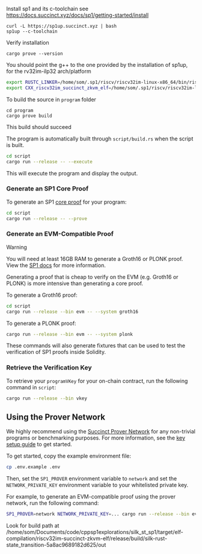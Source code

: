 
Install sp1 and its c-toolchain
see https://docs.succinct.xyz/docs/sp1/getting-started/install
```
curl -L https://sp1up.succinct.xyz | bash
sp1up --c-toolchain
```

Verify installation
```
cargo prove --version
```

You should point the g++ to the one provided by the installation of sp1up, for the rv32im-ilp32 arch/platform
```sh
export RUSTC_LINKER=/home/som/.sp1/riscv/riscv32im-linux-x86_64/bin/riscv32-unknown-elf-ld 
export CXX_riscv32im_succinct_zkvm_elf=/home/som/.sp1/riscv/riscv32im-linux-x86_64/bin/riscv32-unknown-elf-g++ 
```

To build the source in `program` folder
```
cd program
cargo prove build
```
This build should succeed

The program is automatically built through `script/build.rs` when the script is built.

```sh
cd script
cargo run --release -- --execute
```

This will execute the program and display the output.

### Generate an SP1 Core Proof

To generate an SP1 [core proof](https://docs.succinct.xyz/docs/sp1/generating-proofs/proof-types#core-default) for your program:

```sh
cd script
cargo run --release -- --prove
```

### Generate an EVM-Compatible Proof

> [!WARNING]
> You will need at least 16GB RAM to generate a Groth16 or PLONK proof. View the [SP1 docs](https://docs.succinct.xyz/docs/sp1/getting-started/hardware-requirements#local-proving) for more information.

Generating a proof that is cheap to verify on the EVM (e.g. Groth16 or PLONK) is more intensive than generating a core proof.

To generate a Groth16 proof:

```sh
cd script
cargo run --release --bin evm -- --system groth16
```

To generate a PLONK proof:

```sh
cargo run --release --bin evm -- --system plonk
```

These commands will also generate fixtures that can be used to test the verification of SP1 proofs
inside Solidity.

### Retrieve the Verification Key

To retrieve your `programVKey` for your on-chain contract, run the following command in `script`:

```sh
cargo run --release --bin vkey
```

## Using the Prover Network

We highly recommend using the [Succinct Prover Network](https://docs.succinct.xyz/docs/network/introduction) for any non-trivial programs or benchmarking purposes. For more information, see the [key setup guide](https://docs.succinct.xyz/docs/network/developers/key-setup) to get started.

To get started, copy the example environment file:

```sh
cp .env.example .env
```

Then, set the `SP1_PROVER` environment variable to `network` and set the `NETWORK_PRIVATE_KEY`
environment variable to your whitelisted private key.

For example, to generate an EVM-compatible proof using the prover network, run the following
command:

```sh
SP1_PROVER=network NETWORK_PRIVATE_KEY=... cargo run --release --bin evm
```


Look for build path at 
/home/som/Documents/code/cppsp1explorations/silk_st_sp1/target/elf-compilation/riscv32im-succinct-zkvm-elf/release/build/silk-rust-state_transition-5a8ac9689182d625/out